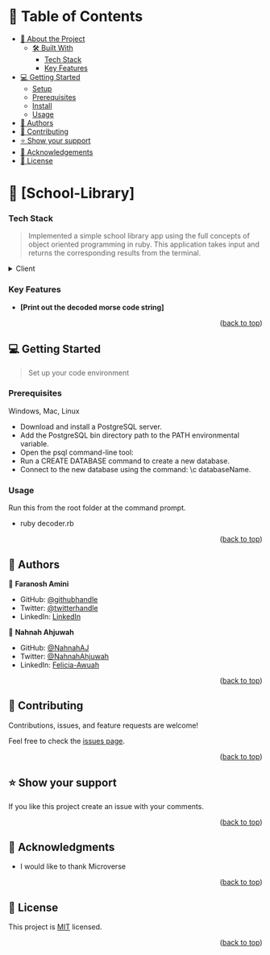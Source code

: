
<!-- TABLE OF CONTENTS -->

# 📗 Table of Contents

- [📖 About the Project](#about-project)
  - [🛠 Built With](#built-with)
    - [Tech Stack](#tech-stack)
    - [Key Features](#key-features)
- [💻 Getting Started](#getting-started)
  - [Setup](#setup)
  - [Prerequisites](#prerequisites)
  - [Install](#install)
  - [Usage](#usage)
- [👥 Authors](#authors)
- [🤝 Contributing](#contributing)
- [⭐️ Show your support](#support)
- [🙏 Acknowledgements](#acknowledgements)
- [📝 License](#license)

<!-- PROJECT DESCRIPTION -->

# 📖 [School-Library] <a name="about-project"></a>

### Tech Stack <a name="tech-stack"></a>

>Implemented a simple school library app using the full concepts of object oriented programming in ruby. This application takes input and returns the corresponding results from the terminal.

<details>
  <summary>Client</summary>
  <ul>
    <li><a href="https://www.ruby-lang.org/">Ruby</a></li>
  </ul>
</details>

<!-- Features -->

### Key Features <a name="key-features"></a>

- **[Print out the decoded morse code string]**

<p align="right">(<a href="#readme-top">back to top</a>)</p>

<!-- ## 🚀 Loom video <a name="live-demo"></a> -->

<!-- > A video Explaining The app -->
<!-- - [Loom Video](https://www.loom.com/share/517e0ebbba9a4b52b5f395ad9260d862) -->

<!-- GETTING STARTED -->

## 💻 Getting Started <a name="getting-started"></a>

> Set up your code environment

### Prerequisites

<!-- Setup GitHub. -->
<!-- Install [node](https://nodejs.org/en/) -->

Windows, Mac, Linux

<!-- ### Setup -->
<!-- #### Set Up a PostgreSQL Database on Windows -->

- Download and install a PostgreSQL server.
- Add the PostgreSQL bin directory path to the PATH environmental variable.
- Open the psql command-line tool:
- Run a CREATE DATABASE command to create a new database.
- Connect to the new database using the command: \c databaseName.

### Usage

Run this from the root folder at the command prompt.

- ruby decoder.rb

<p align="right">(<a href="#readme-top">back to top</a>)</p>

<!-- AUTHORS -->

## 👥 Authors <a name="authors"></a>

👤 **Faranosh Amini**

- GitHub: [@githubhandle](https://github.com/FaranoshAmini)
- Twitter: [@twitterhandle](https://twitter.com/Faranosh_Amini)
- LinkedIn: [LinkedIn](https://www.linkedin.com/in/faranosh-amini-9b925b23a/)

👤 **Nahnah Ahjuwah**

- GitHub: [@NahnahAJ](https://github.com/NahnahAJ)
- Twitter: [@NahnahAhjuwah](https://https://twitter.com/NahnahAhjuwah)
- LinkedIn: [Felicia-Awuah](https://www.linkedin.com/in/felicia-awuah-gyedua/)

<p align="right">(<a href="#readme-top">back to top</a>)</p>

<!-- CONTRIBUTING -->

## 🤝 Contributing <a name="contributing"></a>

Contributions, issues, and feature requests are welcome!

Feel free to check the [issues page](../../issues/).

<p align="right">(<a href="#readme-top">back to top</a>)</p>

<!-- SUPPORT -->

## ⭐️ Show your support <a name="support"></a>

If you like this project create an issue with your comments.

<p align="right">(<a href="#readme-top">back to top</a>)</p>

<!-- ACKNOWLEDGEMENTS -->

## 🙏 Acknowledgments <a name="acknowledgements"></a>

- I would like to thank Microverse

<p align="right">(<a href="#readme-top">back to top</a>)</p>

<!-- LICENSE -->

## 📝 License <a name="license"></a>

This project is [MIT](./LICENSE) licensed.

<p align="right">(<a href="#readme-top">back to top</a>)</p>
